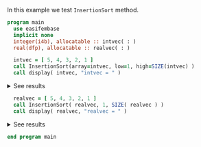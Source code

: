 In this example we test `InsertionSort` method.

```fortran
program main
  use easifembase
  implicit none
  integer(i4b), allocatable :: intvec( : )
  real(dfp), allocatable :: realvec( : )
```

```fortran
  intvec = [ 5, 4, 3, 2, 1 ]
  call InsertionSort(array=intvec, low=1, high=SIZE(intvec) )
  call display( intvec, "intvec = " )
```

<details>
<summary>See results</summary>
<div>

```txt
intvec =
---------
1
2
3
4
5
```

</div>
</details>

```fortran
  realvec = [ 5, 4, 3, 2, 1 ]
  call InsertionSort( realvec, 1, SIZE( realvec ) )
  call display( realvec, "realvec = " )
```

<details>
<summary>See results</summary>
<div>

```txt
realvec = 
----------
 1.00000  
 2.00000  
 3.00000  
 4.00000  
 5.00000  
```

</div>
</details>

```fortran
end program main
```

